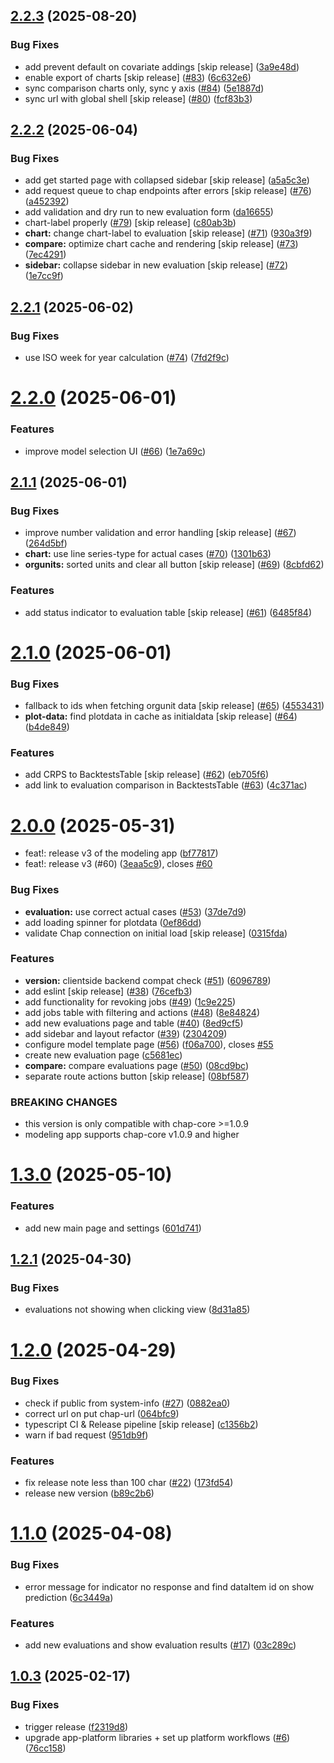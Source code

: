 ## [2.2.3](https://github.com/dhis2-chap/chap-frontend-monorepo/compare/v2.2.2...v2.2.3) (2025-08-20)


### Bug Fixes

* add prevent default on covariate addings [skip release] ([3a9e48d](https://github.com/dhis2-chap/chap-frontend-monorepo/commit/3a9e48d175b4390ee7ddb9c4abfb10d9bb7a9e21))
* enable export of charts [skip release] ([#83](https://github.com/dhis2-chap/chap-frontend-monorepo/issues/83)) ([6c632e6](https://github.com/dhis2-chap/chap-frontend-monorepo/commit/6c632e6437b84e8f1edf932ca41d2715f4d86461))
* sync comparison charts only, sync y axis ([#84](https://github.com/dhis2-chap/chap-frontend-monorepo/issues/84)) ([5e1887d](https://github.com/dhis2-chap/chap-frontend-monorepo/commit/5e1887d35d8491f80885f45db3a8fabf42204766))
* sync url with global shell [skip release] ([#80](https://github.com/dhis2-chap/chap-frontend-monorepo/issues/80)) ([fcf83b3](https://github.com/dhis2-chap/chap-frontend-monorepo/commit/fcf83b35f15f612dee07ad92acb67b4f285f2efb))

## [2.2.2](https://github.com/dhis2-chap/chap-frontend-monorepo/compare/v2.2.1...v2.2.2) (2025-06-04)


### Bug Fixes

* add get started page with collapsed sidebar [skip release] ([a5a5c3e](https://github.com/dhis2-chap/chap-frontend-monorepo/commit/a5a5c3e90e98c4a669fd85338db38c0feb01c7c9))
* add request queue to chap endpoints after errors [skip release] ([#76](https://github.com/dhis2-chap/chap-frontend-monorepo/issues/76)) ([a452392](https://github.com/dhis2-chap/chap-frontend-monorepo/commit/a452392575cbac3f6293713d235a35f979b78ff0))
* add validation and dry run to new evaluation form ([da16655](https://github.com/dhis2-chap/chap-frontend-monorepo/commit/da16655e025b3203f0f478c964b3fc28d9c4d986))
* chart-label properly ([#79](https://github.com/dhis2-chap/chap-frontend-monorepo/issues/79)) [skip release] ([c80ab3b](https://github.com/dhis2-chap/chap-frontend-monorepo/commit/c80ab3ba29db155ea8b8fd8308f8a6d843299bec))
* **chart:** change chart-label to evaluation [skip release] ([#71](https://github.com/dhis2-chap/chap-frontend-monorepo/issues/71)) ([930a3f9](https://github.com/dhis2-chap/chap-frontend-monorepo/commit/930a3f9587075643a006a75dcfc3325f005fc674))
* **compare:** optimize chart cache and rendering [skip release] ([#73](https://github.com/dhis2-chap/chap-frontend-monorepo/issues/73)) ([7ec4291](https://github.com/dhis2-chap/chap-frontend-monorepo/commit/7ec4291739cc422094ba9fc7ecf1b53cb5982327))
* **sidebar:** collapse sidebar in new evaluation [skip release] ([#72](https://github.com/dhis2-chap/chap-frontend-monorepo/issues/72)) ([1e7cc9f](https://github.com/dhis2-chap/chap-frontend-monorepo/commit/1e7cc9fc477e229a873ce3f63169aac33ae09409))

## [2.2.1](https://github.com/dhis2-chap/chap-frontend-monorepo/compare/v2.2.0...v2.2.1) (2025-06-02)


### Bug Fixes

* use ISO week for year calculation ([#74](https://github.com/dhis2-chap/chap-frontend-monorepo/issues/74)) ([7fd2f9c](https://github.com/dhis2-chap/chap-frontend-monorepo/commit/7fd2f9ca433415a67a8033e3ab77e6e30655cf07))

# [2.2.0](https://github.com/dhis2-chap/chap-frontend-monorepo/compare/v2.1.1...v2.2.0) (2025-06-01)


### Features

* improve model selection UI ([#66](https://github.com/dhis2-chap/chap-frontend-monorepo/issues/66)) ([1e7a69c](https://github.com/dhis2-chap/chap-frontend-monorepo/commit/1e7a69c7877a63101c8363629cf4444bde2b1a11))

## [2.1.1](https://github.com/dhis2-chap/chap-frontend-monorepo/compare/v2.1.0...v2.1.1) (2025-06-01)


### Bug Fixes

* improve number validation and error handling [skip release] ([#67](https://github.com/dhis2-chap/chap-frontend-monorepo/issues/67)) ([264d5bf](https://github.com/dhis2-chap/chap-frontend-monorepo/commit/264d5bf27e42bc7ee575ca7964e89abae8778707))
* **chart:** use line series-type for actual cases ([#70](https://github.com/dhis2-chap/chap-frontend-monorepo/issues/70)) ([1301b63](https://github.com/dhis2-chap/chap-frontend-monorepo/commit/1301b63c3a29d409256a8e8a0297b746789dba7f))
* **orgunits:** sorted units and clear all button [skip release] ([#69](https://github.com/dhis2-chap/chap-frontend-monorepo/issues/69)) ([8cbfd62](https://github.com/dhis2-chap/chap-frontend-monorepo/commit/8cbfd624ff36945e3f7c11e25143b3789d03abfe))


### Features

* add status indicator to evaluation table [skip release] ([#61](https://github.com/dhis2-chap/chap-frontend-monorepo/issues/61)) ([6485f84](https://github.com/dhis2-chap/chap-frontend-monorepo/commit/6485f846b02f25826208eeda4aa3936870936063))

# [2.1.0](https://github.com/dhis2-chap/chap-frontend-monorepo/compare/v2.0.0...v2.1.0) (2025-06-01)


### Bug Fixes

* fallback to ids when fetching orgunit data [skip release] ([#65](https://github.com/dhis2-chap/chap-frontend-monorepo/issues/65)) ([4553431](https://github.com/dhis2-chap/chap-frontend-monorepo/commit/4553431b6413f8352bc64b83e8be87256f3e0550))
* **plot-data:** find plotdata in cache as initialdata [skip release] ([#64](https://github.com/dhis2-chap/chap-frontend-monorepo/issues/64)) ([b4de849](https://github.com/dhis2-chap/chap-frontend-monorepo/commit/b4de8493404282243875e8fbb5385284d01268fc))


### Features

* add CRPS to BacktestsTable [skip release] ([#62](https://github.com/dhis2-chap/chap-frontend-monorepo/issues/62)) ([eb705f6](https://github.com/dhis2-chap/chap-frontend-monorepo/commit/eb705f6c6ecfb162de41ad54fe884fa568b20bcf))
* add link to evaluation comparison in BacktestsTable ([#63](https://github.com/dhis2-chap/chap-frontend-monorepo/issues/63)) ([4c371ac](https://github.com/dhis2-chap/chap-frontend-monorepo/commit/4c371ac2ccf715466799a0866e7fb8b0cf4a1d1a))

# [2.0.0](https://github.com/dhis2-chap/chap-frontend-monorepo/compare/v1.3.0...v2.0.0) (2025-05-31)


* feat!: release v3 of the modeling app ([bf77817](https://github.com/dhis2-chap/chap-frontend-monorepo/commit/bf7781788aa96e33d9032d71b3a13ad7818921cf))
* feat!: release v3 (#60) ([3eaa5c9](https://github.com/dhis2-chap/chap-frontend-monorepo/commit/3eaa5c9377b0ad87efd904c8f61990224872edd1)), closes [#60](https://github.com/dhis2-chap/chap-frontend-monorepo/issues/60)


### Bug Fixes

* **evaluation:** use correct actual cases ([#53](https://github.com/dhis2-chap/chap-frontend-monorepo/issues/53)) ([37de7d9](https://github.com/dhis2-chap/chap-frontend-monorepo/commit/37de7d9889036ee896de2398eb02993c6a1571ec))
* add loading spinner for plotdata ([0ef86dd](https://github.com/dhis2-chap/chap-frontend-monorepo/commit/0ef86dd7f20e25114831dd0035fed1ef383103e4))
* validate Chap connection on initial load [skip release] ([0315fda](https://github.com/dhis2-chap/chap-frontend-monorepo/commit/0315fda1f23bd53e06aea4fd0a095c5c8426e4e8))


### Features

* **version:** clientside backend compat check ([#51](https://github.com/dhis2-chap/chap-frontend-monorepo/issues/51)) ([6096789](https://github.com/dhis2-chap/chap-frontend-monorepo/commit/609678950e931a4e4b94a68688d0e8c809ff66d8))
* add eslint [skip release] ([#38](https://github.com/dhis2-chap/chap-frontend-monorepo/issues/38)) ([76cefb3](https://github.com/dhis2-chap/chap-frontend-monorepo/commit/76cefb366a65b435e2d889df7fbe5362d2ef7e51))
* add functionality for revoking jobs ([#49](https://github.com/dhis2-chap/chap-frontend-monorepo/issues/49)) ([1c9e225](https://github.com/dhis2-chap/chap-frontend-monorepo/commit/1c9e2255b496e28167f3cf0b404ffeb775ecede2))
* add jobs table with filtering and actions ([#48](https://github.com/dhis2-chap/chap-frontend-monorepo/issues/48)) ([8e84824](https://github.com/dhis2-chap/chap-frontend-monorepo/commit/8e8482486e58fa178607de39834505ef53a50c75))
* add new evaluations page and table ([#40](https://github.com/dhis2-chap/chap-frontend-monorepo/issues/40)) ([8ed9cf5](https://github.com/dhis2-chap/chap-frontend-monorepo/commit/8ed9cf5cf32e05bd00369432707dcc045d9ac91f))
* add sidebar and layout refactor ([#39](https://github.com/dhis2-chap/chap-frontend-monorepo/issues/39)) ([2304209](https://github.com/dhis2-chap/chap-frontend-monorepo/commit/2304209217c3071b8e5c91c1906d17f603ef045e))
* configure model template page ([#56](https://github.com/dhis2-chap/chap-frontend-monorepo/issues/56)) ([f06a700](https://github.com/dhis2-chap/chap-frontend-monorepo/commit/f06a7008dd06b1ac41ff648632447eb678fad5cc)), closes [#55](https://github.com/dhis2-chap/chap-frontend-monorepo/issues/55)
* create new evaluation page ([c5681ec](https://github.com/dhis2-chap/chap-frontend-monorepo/commit/c5681ec5f898eb5570509e100eea685fb52ebdeb))
* **compare:** compare evaluations page ([#50](https://github.com/dhis2-chap/chap-frontend-monorepo/issues/50)) ([08cd9bc](https://github.com/dhis2-chap/chap-frontend-monorepo/commit/08cd9bc352ed5443b4c5528c638ec7c5b9b0ab4f))
* separate route actions button [skip release] ([08bf587](https://github.com/dhis2-chap/chap-frontend-monorepo/commit/08bf5870a711845ebaba89beb240d8dca961dd12))


### BREAKING CHANGES

* this version is only compatible with chap-core >=1.0.9
* modeling app supports chap-core v1.0.9 and higher

# [1.3.0](https://github.com/dhis2-chap/chap-frontend-monorepo/compare/v1.2.1...v1.3.0) (2025-05-10)


### Features

* add new main page and settings ([601d741](https://github.com/dhis2-chap/chap-frontend-monorepo/commit/601d7414ff9dfd6aa0f9e8ba9a09ec72184dfd49))

## [1.2.1](https://github.com/dhis2-chap/chap-frontend-monorepo/compare/v1.2.0...v1.2.1) (2025-04-30)


### Bug Fixes

* evaluations not showing when clicking view ([8d31a85](https://github.com/dhis2-chap/chap-frontend-monorepo/commit/8d31a85a7d3a321dc963d8d6b3948743a7865c3e))

# [1.2.0](https://github.com/dhis2-chap/chap-frontend-monorepo/compare/v1.1.0...v1.2.0) (2025-04-29)


### Bug Fixes

* check if public from system-info ([#27](https://github.com/dhis2-chap/chap-frontend-monorepo/issues/27)) ([0882ea0](https://github.com/dhis2-chap/chap-frontend-monorepo/commit/0882ea05c3429aa8a2ca5a932b272cef48d80d86))
* correct url on put chap-url ([064bfc9](https://github.com/dhis2-chap/chap-frontend-monorepo/commit/064bfc9e6595df53042761e0a05856c4115500de))
* typescript CI & Release pipeline [skip release] ([c1356b2](https://github.com/dhis2-chap/chap-frontend-monorepo/commit/c1356b27c5338402197f7731a548d599eeefcbb8))
* warn if bad request ([951db9f](https://github.com/dhis2-chap/chap-frontend-monorepo/commit/951db9f52b96b675284468df88c9ae5a12c7e9bd))


### Features

* fix release note less than 100 char ([#22](https://github.com/dhis2-chap/chap-frontend-monorepo/issues/22)) ([173fd54](https://github.com/dhis2-chap/chap-frontend-monorepo/commit/173fd54666bbbb971723c18d2e3999b6677710a1))
* release new version ([b89c2b6](https://github.com/dhis2-chap/chap-frontend-monorepo/commit/b89c2b64fd8cca4a9dd7991b7170c8b23f509cc3))

# [1.1.0](https://github.com/dhis2-chap/chap-frontend-monorepo/compare/v1.0.3...v1.1.0) (2025-04-08)


### Bug Fixes

* error message for indicator no response and find dataItem id on show prediction ([6c3449a](https://github.com/dhis2-chap/chap-frontend-monorepo/commit/6c3449aa77d07561747f3c7a44855c5dfdc0177e))


### Features

* add new evaluations and show evaluation results ([#17](https://github.com/dhis2-chap/chap-frontend-monorepo/issues/17)) ([03c289c](https://github.com/dhis2-chap/chap-frontend-monorepo/commit/03c289ce7613e421fd3915b178a5f5eedc5ae395))

## [1.0.3](https://github.com/dhis2-chap/chap-frontend-monorepo/compare/v1.0.2...v1.0.3) (2025-02-17)


### Bug Fixes

* trigger release ([f2319d8](https://github.com/dhis2-chap/chap-frontend-monorepo/commit/f2319d8d80d0d3be8e6011d2e2c3732a9262d576))
* upgrade app-platform libraries + set up platform workflows ([#6](https://github.com/dhis2-chap/chap-frontend-monorepo/issues/6)) ([76cc158](https://github.com/dhis2-chap/chap-frontend-monorepo/commit/76cc158af65b454aac3a182d1ad3042fa6db646a))
